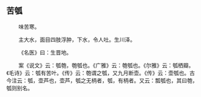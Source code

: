 ## 苦瓠
<p>&emsp;&emsp;
味苦寒。
</p>
<p>&emsp;&emsp;
主大水，面目四肢浮肿，下水，令人吐。生川泽。
</p>
<p>&emsp;&emsp;
《名医》曰：生晋地。
</p>
<p>&emsp;&emsp;
案《说文》云：瓠匏，匏瓠也。《广雅》云：匏瓠也。《尔雅》云：瓠栖瓣。《毛诗》云：瓠有苦叶。《传》云：匏谓之瓠，又九月断壶。《传》云：壶瓠也。古今注云：瓠，壶芦也，壶芦，瓠之无柄者，瓠，有柄者。又云：瓢瓠也，其曰匏，瓠则别名。
</p>
